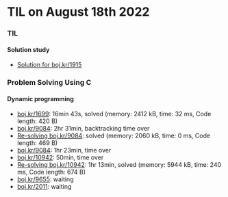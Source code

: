 # **TIL on August 18th 2022**
### TIL
#### Solution study
- [Solution for boj.kr/1915](../../../Problem%20Solving/Solution%20study/sol-study-1915-08-18-2022.md)

### Problem Solving Using C
#### Dynamic programming
- [boj.kr/1699](../../../Problem%20Solving/boj/Dynamic%20programming/1699-08-18-2022.cpp): 16min 43s, solved (memory: 2412 kB, time: 32 ms, Code length: 420 B)
- [boj.kr/9084](../../../Problem%20Solving/boj/Dynamic%20programming/9084-08-18-2022.cpp): 2hr 31min, backtracking time over
- [Re-solving boj.kr/9084](../../../Problem%20Solving/boj/Dynamic%20programming/9084-re-08-18-2022.cpp): solved (memory: 2060 kB, time: 0 ms, Code length: 469 B)
- [boj.kr/9084](../../../Problem%20Solving/boj/Dynamic%20programming/1915-08-18-2022.cpp): 1hr 23min, time over
- [boj.kr/10942](../../../Problem%20Solving/boj/Dynamic%20programming/10942-08-18-2022.cpp): 50min, time over
- [Re-solving boj.kr/10942](../../../Problem%20Solving/boj/Dynamic%20programming/10942-08-18-2022.cpp): 1hr 13min, solved (memory: 5944 kB, time: 240 ms, Code length: 674 B)
- [boj.kr/9655](../../../Problem%20Solving/boj/Dynamic%20programming/9655-08-18-2022.cpp): waiting
- [boj.kr/2011](../../../Problem%20Solving/boj/Dynamic%20programming/2011-08-18-2022.cpp): waiting